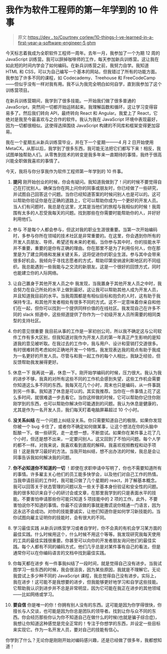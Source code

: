 # 我作为软件工程师的第一年学到的 10 件事

> 原文:[https://dev . to/Courtney corlew/10-things-I-ve-learned-in-a-first-year-a-software-engineer-5 ghm](https://dev.to/courtneycorlew/10-things-i-ve-learned-during-my-first-year-as-a-software-engineer-5ghm)

今天标志着我成为全职软件工程师一周年。去年一月，我参加了一个为期 12 周的 JavaScript 训练营。我可以辞掉咖啡师的工作，每天参加新兵训练营。这让我在如此短的时间内学会了如何编码。在新兵训练营之前，我努力自学。我知道 HTML 和 CSS，可以为自己编写一个基本的网站，但我错过了所有的功能方面。我参加了许多不同的课程，如 Codecademy、Treehouse 和 FreeCodeCamp——但似乎没有一样对我有用。我不认为我完全明白如何自学，直到我参加了这个训练营项目。

在新兵训练营期间，我学到了很多技能。一开始我们做了很多普通的 JavaScript，突然间一切都开始运转起来。我理解函数和循环，这让学习变得容易多了。然后我们转向 API，最终转向 React 和 Angular。我爱上了 React，它绝对是我至今最喜欢与之合作的软件。我认为我在 JavaScript 环境中表现最好，因为一切都很相似。这使得选择围绕 JavaScript 构建的不同库和框架变得更加容易。

我在一个星期五从新兵训练营毕业，并在下一个星期一——4 月 2 日开始使用 MetaCX。从那以后，我学到了很多东西，我可能无法把它们都写下来！相反，我试图单独帮助人们。从零售到技术的转变是我多年来一直期待的事情，我终于很高兴能全职做我喜欢的事情了。

今天，我将与你分享我作为软件工程师第一年学到的 10 件事。

1.  **提问**
    刚开始创业的时候，你会有疑问。我知道我做到了！问的时候不要觉得自己在打扰别人。确保当你在网上问你的同事或朋友时，你已经做了一些研究，并试图自己回答这个问题。当你已经知道答案的时候问别人也是可以的。这可以帮助你验证你是在正确的道路上，它可以帮助你成为一个更好的开发人员。当人们有问题时，我总是在这里，尤其是当他们的旅程与我相似的时候！我周围有太多的人忍受我每天的问题。找到那些在你需要时能帮助你的人，并好好利用他们。

2.  参与
    不是每个人都会参与，但这对我的职业生涯很重要。当第一次开始编码时，多参与你所在领域的技术社区是非常重要的。在这里，你会遇到你所有的开发人员朋友、导师，希望还有未来的老板。当你参与其中时，你的技能水平并不重要，重要的是你有正确的理由。你在那里不是为了利用任何人，你在那里是为了建立网络和发展关键关系，这将促进你的职业生涯。参与其中会带来很多好机会。我倾向于寻找志愿者的方式，帮助印第安纳波利斯地区的不同组织。我总能遇到一些我能与之交流的新朋友。这是一个很好的回馈方式，同时也能建立你的人际网络。

3.  让自己置身于其他开发人员之中
    我发现，当我置身于其他开发人员之中时，我会努力在自己所处的水平上做到最好。这让我可以帮助其他人成为开发人员，并且知道我目前的水平。当我周围都是有相似目标和抱负的人时，这有助于我保持专注。和其他开发者相处有很多不同的方式。这不一定意味着你亲自和他们在一起，但你可以找到一个提供同样价值的在线社区。我发现自己在许多不同的 slack 频道中，这些频道提供了你作为一个初级开发人员所需要的相同类型的支持社区。

4.  你的意见很重要
    我目前从事的工作是一家初创公司，所以我不确定这与公司软件工作有多大区别，但我知道对我作为开发人员的第一年真正产生影响的是知道我的意见被听取。在我过去的工作中，我与用户、设计和营销打交道很多。有时很难转而考虑如何正确地开发一个特性。我发现表达我的观点有助于我成为一名更好的开发人员。尽管与和我一起工作的每个人相比，我缺乏经验，但反馈帮助我发展得更好。

5.  休息一下
    我再说一遍，休息一下。刚开始学编码的时候，压力很大。我认为我的进步不够，我真的对所有这些不同的工作机会感到失望，这些工作机会需要你知道这么多不同的东西。我每天花几个小时，周末也只是编码，从一件事跳到另一件事。我知道了休息是可以的。其实我推荐。当你在一件事情上花了这么多时间，就很难退一步去看它。当你这样做的时候，它可以帮助你记住你刚刚学到的东西，也可以帮助你解决你可能遇到的问题。我认为休息是健康的，尤其是作为一名开发人员，我们每天盯着电脑屏幕超过 10 个小时。

6.  **没关系纠结**
    在一个问题上纠结没关系。你只需要知道自己的极限。如果你发现你被一个 bug 卡住了，或者你不确定如何做某事，让这个想法在你的头脑中酝酿一下。做一些研究，走一走想一想，不断尝试。如果你在某件事上花了几个小时，但还是想不出来，一定要问别人。这又回到了不怕问问题。每个人学的都不一样。对我来说，我喜欢看到直观的解释。我喜欢视频教程和动手项目！这是我学习最好的方法。当我开始纠结，想不出办法的时候，我总是会让同事告诉我如何解决我的问题。

7.  **你不必知道你不知道的一切**
    ！即使在求职申请中写明了，你也不需要知道所有的事情。许多雇主关心他们的员工能多快学会，以及他们对自己工作的热情。当我申请目前的工作时，我可能只做了几个星期的 react，并了解基本概念。我可以回答关于状态管理的问题以及一些关于基本身份验证和安全性的问题。我的很多知识来自于小的研讨会或文章，在那里我学到的只是表面水平的技能。不要害怕申请那些你可能只知道 5 项技能中的 2 项的工作。此外，不要害怕说你不知道的事情。你最不应该做的事就是撒谎说你精通一门语言，因为这永远不会成功。对你的技能要诚实，让他们知道你是如何学习新技能的。当你试图向雇主证明你的技能时，会有很大的不同。

8.  学习最佳实践
    从新兵训练营学习或者自学时，你不会真的有机会学习某方面的最佳实践。什么时候用这个，什么时候不用这个等等。我发现研究我每天使用的工具的最佳实践很重要。你甚至可以向你的开发者朋友询问他们的最佳实践。每个人都有不同的编码方式，他们几乎总是对某件事有自己的看法，但是通常你可以在你编码语言的文档中找到最佳实践。

9.  你每天都在进步
    有一件事我纠结了一段时间，就是觉得自己没有进步。当我试图学习一些东西的时候，我会很沮丧，因为某些原因，我就是不理解它。无论我尝试上多少种不同的 JavaScript 课程，我总觉得自己没有进步。实际上，我在进步！这可能不是我想要的进步，但我能够更好地学习和自学这些技能。它帮助我认识到进步并不总是非常明显，因为它可能在我正在进步的其他领域——比如网络或学习。

10.  **要自信**
    你是唯一的你！你拥有别人没有的东西。这可能是因为你学得很快，你擅长与人交谈，也可能是因为你总是团队的领导者。找到让你与众不同的东西。你会经历那些你认为你不知道自己在做什么的时候(也就是骗子综合症)，我想让你知道这种感觉是完全正常的！专注于你想学的东西，并设定一些目标来实现它。作为一名开发人员，要对自己的技能有信心。

你学到了什么？无论你是刚刚开始对编码感兴趣，还是已经做了很多年，我都想知道！